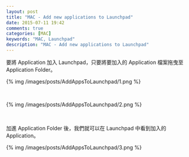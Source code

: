 ```yaml
---
layout: post
title: "MAC - Add new applications to Launchpad"
date: 2015-07-11 19:42
comments: true
categories: [MAC]
keywords: "MAC, Launchpad"
description: "MAC - Add new applications to Launchpad"
---
```


要將 Application 加入 Launchpad，只要將要加入的 Application 檔案拖曳至 Application Folder。  

<!-- More -->


{% img /images/posts/AddAppsToLaunchpad/1.png %}

<br/>


{% img /images/posts/AddAppsToLaunchpad/2.png %}

<br/>


加進 Application Folder 後，我們就可以在 Launchpad 中看到加入的 Application。  

{% img /images/posts/AddAppsToLaunchpad/3.png %}

<br/>
